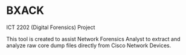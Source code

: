 # BXACK
ICT 2202 (Digital Forensics) Project 

This tool is created to assist Network Forensics Analyst to extract and analyze raw core dump files directly from Cisco Network Devices.
